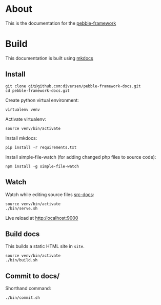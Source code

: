 # About 

This is the documentation for the [pebble-framework](https://github.com/diversen/pebble-framework)

# Build

This documentation is built using [mkdocs](https://www.mkdocs.org/)

## Install

    git clone git@github.com:diversen/pebble-framework-docs.git
    cd pebble-framework-docs.git

Create python virtual environment:

    virtualenv venv

Activate virtualenv:

    source venv/bin/activate

Install mkdocs:

    pip install -r requirements.txt

Install simple-file-watch (for adding changed php files to source code):

    npm install -g simple-file-watch

## Watch

Watch while editing source files [src-docs](src-docs):

    source venv/bin/activate
    ./bin/serve.sh

Live reload at [http:/localhost:9000](http://localhost:9000)


## Build docs

This builds a static HTML site in `site`.

    source venv/bin/activate
    ./bin/build.sh

## Commit to docs/

Shorthand command:

    ./bin/commit.sh
